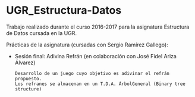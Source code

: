 # UGR_Estructura-Datos
Trabajo realizado durante el curso 2016-2017 para la asignatura Estructura de Datos cursada en la UGR.

Prácticas de la asignatura (cursadas con Sergio Ramírez Gallego):

  - Sesión final: Adivina Refrán (en colaboración con José Fidel Ariza Álvarez)
        
        Desarrollo de un juego cuyo objetivo es adivinar el refrán propuesto.
        Los refranes se almacenan en un T.D.A. ÁrbolGeneral (Binary tree structure)
  
